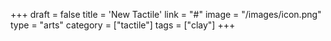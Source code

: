 +++
draft = false
title = 'New Tactile'
link = "#"
image = "/images/icon.png"
type = "arts"
category = ["tactile"]
tags = ["clay"]
+++
